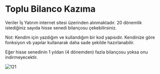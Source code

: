 # Toplu Bilanco Kazıma

Veriler İş Yatırım internet sitesi üzerinden alınmaktadır. 20 dönemlik istediğiniz sayıda hisse senedi bilançosu çekebilirsiniz.

Not: Kendim için yazdığım ve kullandığım bir kod yapısıdır. Kendinize göre fonksiyon vb yapılar kullanarak daha sade şekilde hazırlanabilir.

Eğer hisse senedinin 1 yıldan (4 dönemden) fazla bilançosu yoksa onu indirmeyecektir.


![121](https://github.com/AnlasEkonomi/TopluBilanco/assets/173607120/19f2a1d8-d785-4688-80fa-8ee3d8b49214)

